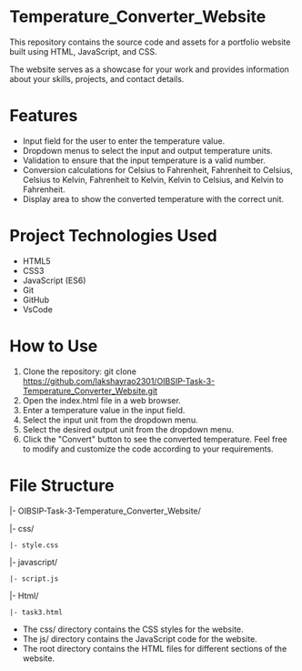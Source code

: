 
# Temperature_Converter_Website
This repository contains the source code and assets for a portfolio website built using HTML, JavaScript, and CSS.

The website serves as a showcase for your work and provides information about your skills, projects, and contact details.

# Features
* Input field for the user to enter the temperature value.
* Dropdown menus to select the input and output temperature units.
* Validation to ensure that the input temperature is a valid number.
* Conversion calculations for Celsius to Fahrenheit, Fahrenheit to Celsius, Celsius to Kelvin, Fahrenheit to Kelvin, Kelvin to Celsius, and Kelvin to Fahrenheit.
* Display area to show the converted temperature with the correct unit.
  
# Project Technologies Used
* HTML5
* CSS3
* JavaScript (ES6)
* Git
* GitHub
* VsCode
 
# How to Use
1. Clone the repository: git clone https://github.com/lakshayrao2301/OIBSIP-Task-3-Temperature_Converter_Website.git
2. Open the index.html file in a web browser.
3. Enter a temperature value in the input field.
4. Select the input unit from the dropdown menu.
5. Select the desired output unit from the dropdown menu.
6. Click the "Convert" button to see the converted temperature.
Feel free to modify and customize the code according to your requirements.

# File Structure
|- OIBSIP-Task-3-Temperature_Converter_Website/

|- css/
    
    |- style.css

|- javascript/

    |- script.js

|- Html/

    |- task3.html

* The css/ directory contains the CSS styles for the website.
* The js/ directory contains the JavaScript code for the website.
* The root directory contains the HTML files for different sections of the website.



